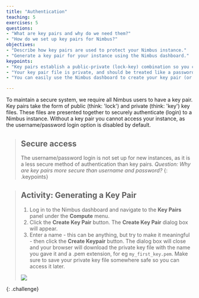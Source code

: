 ```yaml
---
title: "Authentication"
teaching: 5
exercises: 5
questions:
- "What are key pairs and why do we need them?"
- "How do we set up key pairs for Nimbus?"
objectives:
- "Describe how key pairs are used to protect your Nimbus instance."
- "Generate a key pair for your instance using the Nimbus dashboard."
keypoints:
- "Key pairs establish a public-private (lock-key) combination so you can securely access your Nimbus instance."
- "Your key pair file is private, and should be treated like a password.  Do not share it with anyone, or lose it."
- "You can easily use the Nimbus dashboard to create your key pair (or import an existing key pair)."

---
```


To maintain a secure system, we require all Nimbus users to have a key pair. Key pairs take the form of public (think: 'lock') and private (think: 'key') key files.  These files are presented together to securely authenticate (login) to a Nimbus instance. Without a key pair you cannot access your instance, as the username/password login option is disabled by default.

> ## Secure access
> The username/password login is not set up for new instances, as it is a less secure method of authentication than key pairs. *Question: Why are key pairs more secure than username and password?*
{: .keypoints}

> ## Activity: Generating a Key Pair
>  1. Log in to the Nimbus dashboard and navigate to the **Key Pairs** panel under the **Compute** menu.  
>  2. Click the **Create Key Pair** button. The **Create Key Pair** dialog box will appear.
>  3. Enter a name - this can be anything, but try to make it meaningful - then click the **Create Keypair** button.  The dialog box will close and your browser will download the private key file with the name you gave it and a .pem extension, for eg `my_first_key.pem`. Make sure to save your private key file somewhere safe so you can access it later.
>
> <kbd><img src="{{ page.root }}/fig/Nimbus_Create_Key_Pairs.png" /></kbd>
>
{: .challenge}
